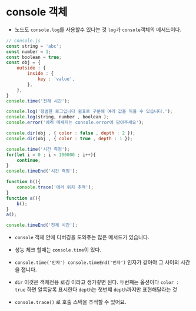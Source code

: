 # console 객체

- 노드도 `console.log`를 사용할수 있다는 것 `log`가 `console`객체의 메서드이다.

```js
// console.js
const string = 'abc';
const number = 1;
const boolean = true;
const obj = {
    outside : {
        inside : {
            key : 'value',
        },
    },
}
console.time('전체 시간');

console.log('평범한 로그입니다 쉼표로 구분해 여러 값을 찍을 수 있습니다.');
console.log(string, number , boolean );
console.error('에러 메세지는 console.error에 담아주세요');

console.dir(obj , { color : false , depth : 2 });
console.dir(obj , { color : true , depth : 1 });

console.time('시간 측정');
for(let i = 0 ; i < 100000 ; i++){
    continue;
}
console.timeEnd('시간 측정');

function b(){
    console.trace('에러 위치 추적');
}
function a(){
    b();
}
a();

console.timeEnd('전체 시간');
```

- `console` 객체 안에 디버깅을 도와주는 많은 메서드가 있습니다.

- 성능 체크 할때는 `console.time`이 있다.

- `console.time('인자') console.timeEnd('인자')` 인자가 같아야 그 사이의 시간을 잽니다.

- `dir` 이것은 객체전용 로깅 이라고 생가갛면 된다. 두번쨰는 옵션이다 `color : true` 하면 알록달록 표시한다 `depth`는 첫번쨰 `depth`까지만 표현해달라는 것

- `console.trace()` 로 호출 스택을 추적할 수 있어요.



